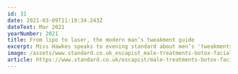 ```yaml
---
id: 31
date: 2021-03-09T11:19:34.243Z
dateText: Mar 2021
yearNumber: 2021
title: From lipo to laser, the modern man’s tweakment guide
excerpt: Miss Hawkes speaks to evening standard about men’s 'tweakments'
image: /assets/www.standard.co.uk_escapist_male-treatments-botox-facials-fillers-b922998.html-laptop-with-hidpi-screen-1-.jpg
article: https://www.standard.co.uk/escapist/male-treatments-botox-facials-fillers-b922998.html
---
```

